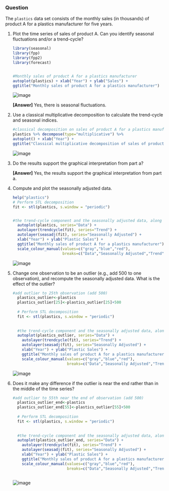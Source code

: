 ### Question

The `plastics` data set consists of the monthly sales (in thousands) of product A for a plastics manufacturer for five years.

1. Plot the time series of sales of product A. Can you identify seasonal fluctuations and/or a trend-cycle?

      ```r
    library(seasonal)
    library(fpp)
    library(fpp2)
    library(forecast)


    #Monthly sales of product A for a plastics manufacturer
    autoplot(plastics) + xlab("Year") + ylab("Sales") +
      ggtitle("Monthly sales of product A for a plastics manufacturer")
      ```
    ![image](https://github.com/user-attachments/assets/9f3bf92e-5e95-4d65-ab26-dd5123a75569)

    **[Answer]** Yes, there is seasonal fluctuations.

2. Use a classical multiplicative decomposition to calculate the trend-cycle and seasonal indices.

      ```r
      #classical decomposition on sales of product A for a plastics manufacturer time series data
    plastics %>% decompose(type="multiplicative") %>%
      autoplot() + xlab("Year") +
      ggtitle("Classical multiplicative decomposition of sales of product A for a plastic manufacturer")
      ```
    ![image](https://github.com/user-attachments/assets/7c2785ca-1786-44f2-b6e0-5e5d846854cc)

3. Do the results support the graphical interpretation from part a?

    **[Answer]** Yes, the results support the graphical interpretation from part a.

4. Compute and plot the seasonally adjusted data.
    ```r
    help("plastics")
    # Perform STL decomposition
    fit <- stl(plastics, s.window = "periodic")


    #the trend-cycle component and the seasonally adjusted data, along with the original data.
      autoplot(plastics, series="Data") +
      autolayer(trendcycle(fit), series="Trend") +
      autolayer(seasadj(fit), series="Seasonally Adjusted") +
      xlab("Year") + ylab("Plastic Sales") +
      ggtitle("Monthly sales of product A for a plastics manufacturer") +
      scale_colour_manual(values=c("gray","blue","red"),
                          breaks=c("Data","Seasonally Adjusted","Trend"))

    ```
    ![image](https://github.com/user-attachments/assets/4678972e-59e4-43d1-a48c-c2638e826a2c)

5. Change one observation to be an outlier (e.g., add 500 to one observation), and recompute the seasonally adjusted data. What is the effect of the outlier?

    ```r
    #add outlier to 25th observation (add 500)
      plastics_outlier<-plastics
      plastics_outlier[25]<-plastics_outlier[25]+500
      
      # Perform STL decomposition
      fit <- stl(plastics, s.window = "periodic")
      
      
      #the trend-cycle component and the seasonally adjusted data, along with the original data.
      autoplot(plastics_outlier, series="Data") +
        autolayer(trendcycle(fit), series="Trend") +
        autolayer(seasadj(fit), series="Seasonally Adjusted") +
        xlab("Year") + ylab("Plastic Sales") +
        ggtitle("Monthly sales of product A for a plastics manufacturer") +
        scale_colour_manual(values=c("gray","blue","red"),
                            breaks=c("Data","Seasonally Adjusted","Trend"))
    
    ```
    ![image](https://github.com/user-attachments/assets/028cc8b4-370e-4067-964d-76761fe29f5b)

6. Does it make any difference if the outlier is near the end rather than in the middle of the time series?

    ```r
    #add outlier to 55th near the end of observation (add 500)
      plastics_outlier_end<-plastics
      plastics_outlier_end[55]<-plastics_outlier[55]+500
      
      # Perform STL decomposition
      fit <- stl(plastics, s.window = "periodic")
      
      
      #the trend-cycle component and the seasonally adjusted data, along with the original data.
      autoplot(plastics_outlier_end, series="Data") +
        autolayer(trendcycle(fit), series="Trend") +
        autolayer(seasadj(fit), series="Seasonally Adjusted") +
        xlab("Year") + ylab("Plastic Sales") +
        ggtitle("Monthly sales of product A for a plastics manufacturer") +
        scale_colour_manual(values=c("gray","blue","red"),
                            breaks=c("Data","Seasonally Adjusted","Trend"))
      
    ```
    ![image](https://github.com/user-attachments/assets/33810a8d-e3bf-4117-b589-71466da4aedf)

